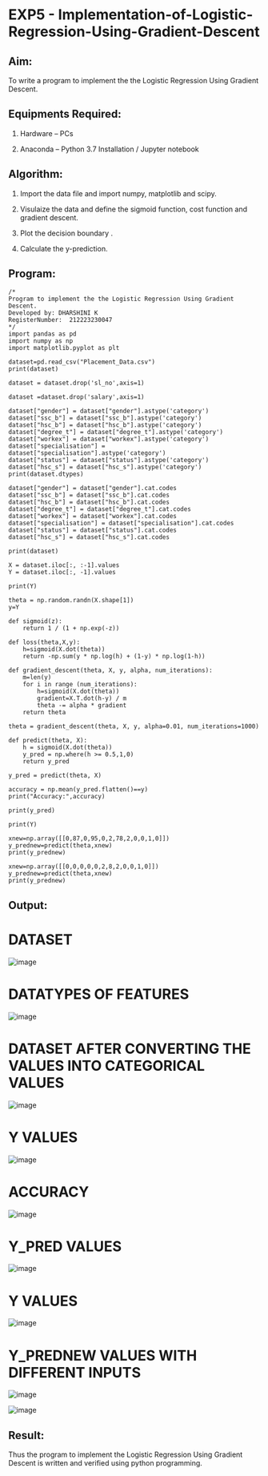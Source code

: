 # EXP5 - Implementation-of-Logistic-Regression-Using-Gradient-Descent

## Aim:
To write a program to implement the the Logistic Regression Using Gradient Descent.

## Equipments Required:
1. Hardware – PCs
   
2. Anaconda – Python 3.7 Installation / Jupyter notebook

## Algorithm:
1. Import the data file and import numpy, matplotlib and scipy.

2. Visulaize the data and define the sigmoid function, cost function and gradient descent.

3. Plot the decision boundary .

4. Calculate the y-prediction.

## Program:
```
/*
Program to implement the the Logistic Regression Using Gradient Descent.
Developed by: DHARSHINI K
RegisterNumber:  212223230047
*/
import pandas as pd
import numpy as np
import matplotlib.pyplot as plt

dataset=pd.read_csv("Placement_Data.csv")
print(dataset)

dataset = dataset.drop('sl_no',axis=1)

dataset =dataset.drop('salary',axis=1)

dataset["gender"] = dataset["gender"].astype('category')
dataset["ssc_b"] = dataset["ssc_b"].astype('category')
dataset["hsc_b"] = dataset["hsc_b"].astype('category')
dataset["degree_t"] = dataset["degree_t"].astype('category')
dataset["workex"] = dataset["workex"].astype('category')
dataset["specialisation"] = dataset["specialisation"].astype('category')
dataset["status"] = dataset["status"].astype('category')
dataset["hsc_s"] = dataset["hsc_s"].astype('category')
print(dataset.dtypes)

dataset["gender"] = dataset["gender"].cat.codes
dataset["ssc_b"] = dataset["ssc_b"].cat.codes
dataset["hsc_b"] = dataset["hsc_b"].cat.codes
dataset["degree_t"] = dataset["degree_t"].cat.codes
dataset["workex"] = dataset["workex"].cat.codes
dataset["specialisation"] = dataset["specialisation"].cat.codes
dataset["status"] = dataset["status"].cat.codes
dataset["hsc_s"] = dataset["hsc_s"].cat.codes

print(dataset)

X = dataset.iloc[:, :-1].values
Y = dataset.iloc[:, -1].values

print(Y)

theta = np.random.randn(X.shape[1])
y=Y

def sigmoid(z):
    return 1 / (1 + np.exp(-z))

def loss(theta,X,y):
    h=sigmoid(X.dot(theta))
    return -np.sum(y * np.log(h) + (1-y) * np.log(1-h))

def gradient_descent(theta, X, y, alpha, num_iterations):
    m=len(y)
    for i in range (num_iterations):
        h=sigmoid(X.dot(theta))
        gradient=X.T.dot(h-y) / m
        theta -= alpha * gradient
    return theta

theta = gradient_descent(theta, X, y, alpha=0.01, num_iterations=1000)

def predict(theta, X):
    h = sigmoid(X.dot(theta))
    y_pred = np.where(h >= 0.5,1,0)
    return y_pred

y_pred = predict(theta, X)

accuracy = np.mean(y_pred.flatten()==y)
print("Accuracy:",accuracy)

print(y_pred)

print(Y)

xnew=np.array([[0,87,0,95,0,2,78,2,0,0,1,0]])
y_prednew=predict(theta,xnew)
print(y_prednew)

xnew=np.array([[0,0,0,0,0,2,8,2,0,0,1,0]])
y_prednew=predict(theta,xnew)
print(y_prednew)
```

## Output:
# DATASET
![image](https://github.com/K-Dharshini/-Implementation-of-Logistic-Regression-Using-Gradient-Descent/assets/139334830/c4c499d3-e6fd-45b8-a742-e5005c5c1dae)

# DATATYPES OF FEATURES
![image](https://github.com/K-Dharshini/-Implementation-of-Logistic-Regression-Using-Gradient-Descent/assets/139334830/52427308-354f-4c6e-8dd2-a93f93672231)

# DATASET AFTER CONVERTING THE VALUES INTO CATEGORICAL VALUES
![image](https://github.com/K-Dharshini/-Implementation-of-Logistic-Regression-Using-Gradient-Descent/assets/139334830/e2a8d300-ce50-4bd2-9afe-56adeed95d16)

# Y VALUES
![image](https://github.com/K-Dharshini/-Implementation-of-Logistic-Regression-Using-Gradient-Descent/assets/139334830/93f40beb-77fb-4d5b-95bd-bec06b89434d)

# ACCURACY
![image](https://github.com/K-Dharshini/-Implementation-of-Logistic-Regression-Using-Gradient-Descent/assets/139334830/9f65f077-c41b-472d-af67-de6b50289f0f)

# Y_PRED VALUES
![image](https://github.com/K-Dharshini/-Implementation-of-Logistic-Regression-Using-Gradient-Descent/assets/139334830/33646553-c8ea-4296-84de-e95c98237ab9)

# Y VALUES 
![image](https://github.com/K-Dharshini/-Implementation-of-Logistic-Regression-Using-Gradient-Descent/assets/139334830/c49d8974-f0a1-4071-9208-c24240ab58de)

# Y_PREDNEW VALUES WITH DIFFERENT INPUTS
![image](https://github.com/K-Dharshini/-Implementation-of-Logistic-Regression-Using-Gradient-Descent/assets/139334830/144d406f-8acc-43c8-a360-75d1f11a35e4)

![image](https://github.com/K-Dharshini/-Implementation-of-Logistic-Regression-Using-Gradient-Descent/assets/139334830/c1809ed4-067a-420a-960d-7527d4de1217)

## Result:
Thus the program to implement the Logistic Regression Using Gradient Descent is written and verified using python programming.
